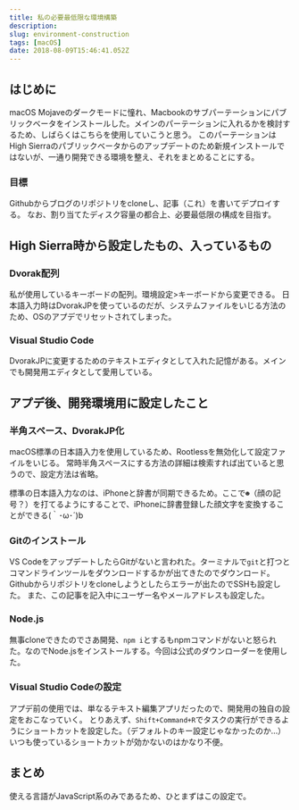 ```yaml
---
title: 私の必要最低限な環境構築
description: 
slug: environment-construction
tags: [macOS]
date: 2018-08-09T15:46:41.052Z
---
```


## はじめに

macOS Mojaveのダークモードに憧れ、Macbookのサブパーテーションにパブリックベータをインストールした。メインのパーテーションに入れるかを検討するため、しばらくはこちらを使用していこうと思う。
このパーテーションはHigh Sierraのパブリックベータからのアップデートのため新規インストールではないが、一通り開発できる環境を整え、それをまとめることにする。

### 目標

Githubからブログのリポジトリをcloneし、記事（これ）を書いてデプロイする。
なお、割り当てたディスク容量の都合上、必要最低限の構成を目指す。


## High Sierra時から設定したもの、入っているもの

### Dvorak配列

私が使用しているキーボードの配列。環境設定>キーボードから変更できる。
日本語入力時はDvorakJPを使っているのだが、システムファイルをいじる方法のため、OSのアプデでリセットされてしまった。

### Visual Studio Code

DvorakJPに変更するためのテキストエディタとして入れた記憶がある。メインでも開発用エディタとして愛用している。

## アプデ後、開発環境用に設定したこと

### 半角スペース、DvorakJP化

macOS標準の日本語入力を使用しているため、Rootlessを無効化して設定ファイルをいじる。
常時半角スペースにする方法の詳細は検索すれば出ていると思うので、設定方法は省略。

標準の日本語入力なのは、iPhoneと辞書が同期できるため。ここで`☻`（顔の記号？）を打てるようにすることで、iPhoneに辞書登録した顔文字を変換することができる(｀･ω･´)b

### Gitのインストール

VS CodeをアップデートしたらGitがないと言われた。ターミナルで`git`と打つとコマンドラインツールをダウンロードするかが出てきたのでダウンロード。Githubからリポジトリをcloneしようとしたらエラーが出たのでSSHも設定した。
また、この記事を記入中にユーザー名やメールアドレスも設定した。

### Node.js

無事cloneできたのでさあ開発、`npm i`とするもnpmコマンドがないと怒られた。なのでNode.jsをインストールする。今回は公式のダウンローダーを使用した。

### Visual Studio Codeの設定

アプデ前の使用では、単なるテキスト編集アプリだったので、開発用の独自の設定をおこなっていく。
とりあえず、`Shift+Command+R`でタスクの実行ができるようにショートカットを設定した。（デフォルトのキー設定じゃなかったのか…） いつも使っているショートカットが効かないのはかなり不便。


## まとめ

使える言語がJavaScript系のみであるため、ひとまずはこの設定で。
